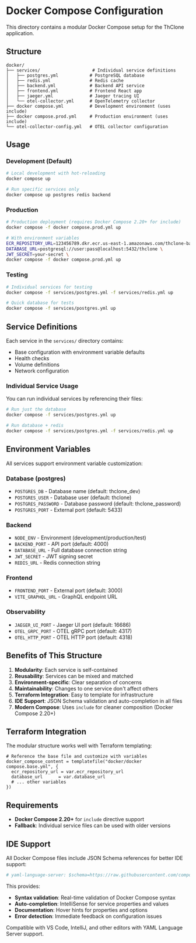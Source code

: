 # Docker Compose Configuration

This directory contains a modular Docker Compose setup for the ThClone application.

## Structure

```
docker/
├── services/                    # Individual service definitions
│   ├── postgres.yml            # PostgreSQL database
│   ├── redis.yml               # Redis cache
│   ├── backend.yml             # Backend API service
│   ├── frontend.yml            # Frontend React app
│   ├── jaeger.yml              # Jaeger tracing UI
│   └── otel-collector.yml      # OpenTelemetry collector
├── docker compose.yml          # Development environment (uses include)
├── docker compose.prod.yml     # Production environment (uses include)
└── otel-collector-config.yml   # OTEL collector configuration
```

## Usage

### Development (Default)
```bash
# Local development with hot-reloading
docker compose up

# Run specific services only
docker compose up postgres redis backend
```

### Production
```bash
# Production deployment (requires Docker Compose 2.20+ for include)
docker compose -f docker compose.prod.yml up

# With environment variables
ECR_REPOSITORY_URL=123456789.dkr.ecr.us-east-1.amazonaws.com/thclone-backend \
DATABASE_URL=postgresql://user:pass@localhost:5432/thclone \
JWT_SECRET=your-secret \
docker compose -f docker compose.prod.yml up
```

### Testing
```bash
# Individual services for testing
docker compose -f services/postgres.yml -f services/redis.yml up

# Quick database for tests
docker compose -f services/postgres.yml up
```

## Service Definitions

Each service in the `services/` directory contains:
- Base configuration with environment variable defaults
- Health checks
- Volume definitions
- Network configuration

### Individual Service Usage

You can run individual services by referencing their files:

```bash
# Run just the database
docker compose -f services/postgres.yml up

# Run database + redis
docker compose -f services/postgres.yml -f services/redis.yml up
```

## Environment Variables

All services support environment variable customization:

### Database (postgres)
- `POSTGRES_DB` - Database name (default: thclone_dev)
- `POSTGRES_USER` - Database user (default: thclone)
- `POSTGRES_PASSWORD` - Database password (default: thclone_password)
- `POSTGRES_PORT` - External port (default: 5433)

### Backend
- `NODE_ENV` - Environment (development/production/test)
- `BACKEND_PORT` - API port (default: 4000)
- `DATABASE_URL` - Full database connection string
- `JWT_SECRET` - JWT signing secret
- `REDIS_URL` - Redis connection string

### Frontend
- `FRONTEND_PORT` - External port (default: 3000)
- `VITE_GRAPHQL_URL` - GraphQL endpoint URL

### Observability
- `JAEGER_UI_PORT` - Jaeger UI port (default: 16686)
- `OTEL_GRPC_PORT` - OTEL gRPC port (default: 4317)
- `OTEL_HTTP_PORT` - OTEL HTTP port (default: 4318)

## Benefits of This Structure

1. **Modularity**: Each service is self-contained
2. **Reusability**: Services can be mixed and matched
3. **Environment-specific**: Clear separation of concerns
4. **Maintainability**: Changes to one service don't affect others
5. **Terraform Integration**: Easy to template for infrastructure
6. **IDE Support**: JSON Schema validation and auto-completion in all files
7. **Modern Compose**: Uses `include` for cleaner composition (Docker Compose 2.20+)

## Terraform Integration

The modular structure works well with Terraform templating:

```hcl
# Reference the base file and customize with variables
docker_compose_content = templatefile("docker/docker compose.base.yml", {
  ecr_repository_url = var.ecr_repository_url
  database_url      = var.database_url
  # ... other variables
})
```

## Requirements

- **Docker Compose 2.20+** for `include` directive support
- **Fallback**: Individual service files can be used with older versions

## IDE Support

All Docker Compose files include JSON Schema references for better IDE support:

```yaml
# yaml-language-server: $schema=https://raw.githubusercontent.com/compose-spec/compose-spec/master/schema/compose-spec.json
```

This provides:
- **Syntax validation**: Real-time validation of Docker Compose syntax
- **Auto-completion**: IntelliSense for service properties and values
- **Documentation**: Hover hints for properties and options
- **Error detection**: Immediate feedback on configuration issues

Compatible with VS Code, IntelliJ, and other editors with YAML Language Server support.